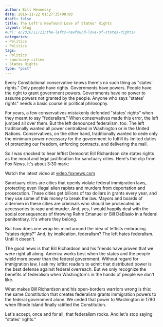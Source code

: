 ```yaml
---
author: Bill Hennessy
date: 2016-11-22 01:27:35+00:00
draft: false
title: The Left's Newfound Love of States' Rights
layout: blog
#url: e/2016/11/21/the-lefts-newfound-love-of-states-rights/
categories:
- Politics
- Politics
tags:
- Politics
- sanctuary cities
- States Rights
type: "post"
---
```


Every Constitutional conservative knows there's no such thing as "states' rights."  Only people have rights. Governments have powers. People have the right to grant government powers. Governments have no power to assume powers not granted by the people. Anyone who says "states' rights" needs a basic course in political philosophy.

For years, a few conservatives mistakenly defended "states' rights" when they meant to say "federalism." When conservatives made this error, the left jumped all over them. But the left denounced federalism, too. The left traditionally wanted all power centralized in Washington or in the United Nations. Conservatives, on the other hand, traditionally wanted to cede only the minimum power necessary for the government to fulfill its limited duties of protecting our freedom, enforcing contracts, and delivering the mail.

So I was shocked to hear leftist Democrat Bill Richardson cite states rights as the moral and legal justification for sanctuary cities. Here's the clip from Fox News. It's about 3:30 mark:

Watch the latest video at <a href="https://video.foxnews.com">video.foxnews.com</a>

Sanctuary cities are cities that openly violate federal immigration laws, protecting even illegal alien rapists and murders from deportation and prosecution. These cities get billions of tax dollars in grants every year, and they use some of this money to break the law. Mayors and boards of aldermen in these cities are criminals who should be prosecuted as accessories to rape and murder. And, yes, I would happily deal with the social consequences of throwing Rahm Emanuel or Bill DeBlasio in a federal penitentiary.  It's where they belong.

But how does one wrap his mind around the idea of leftists embracing "states rights?" And, by implication, federalism? The left hates federalism. Until it doesn't.

The good news is that Bill Richardson and his friends have proven that we were right all along. America works best when the states and the people wield more power than the federal government. Without regard for immigration law, I ask my leftist readers to admit that distributed power is the best defense against federal overreach. But we only recognize the benefits of federalism when Washington's in the hands of people we don't like.

What makes Bill Richardson and his open-borders warriors wrong is this: the same Constitution that creates federalism grants immigration powers to the federal government alone. We ceded that power to Washington in 1790 when Rhode Island finally ratified the Constitution.

Let's accept, once and for all, that federalism rocks. And let's stop saying "states' rights."
